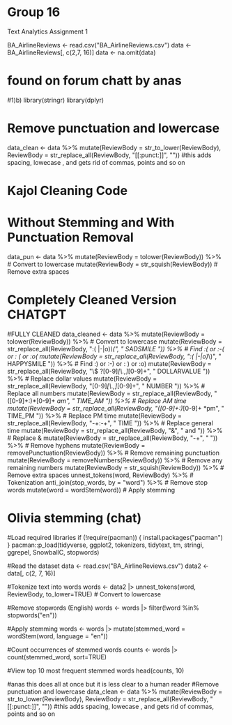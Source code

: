 # Group 16
Text Analytics Assignment 1 

BA_AirlineReviews <- read.csv("BA_AirlineReviews.csv")
data <- BA_AirlineReviews[, c(2,7, 16)] 
data <- na.omit(data)

# found on forum chatt by anas
#1)b)
library(stringr)
library(dplyr)
# Remove punctuation and lowercase
data_clean <- data %>%
  mutate(ReviewBody = str_to_lower(ReviewBody),
         ReviewBody = str_replace_all(ReviewBody, "[[:punct:]]", ""))  #this adds spacing, lowecase , and gets rid of commas, points and so on


# Kajol Cleaning Code
# Without Stemming and With Punctuation Removal
data_pun <- data %>%
  mutate(ReviewBody = tolower(ReviewBody)) %>%  # Convert to lowercase
  mutate(ReviewBody = str_squish(ReviewBody))   # Remove extra spaces

# Completely Cleaned Version CHATGPT
#FULLY CLEANED
data_cleaned <- data %>%
  mutate(ReviewBody = tolower(ReviewBody)) %>%  # Convert to lowercase
  mutate(ReviewBody = str_replace_all(ReviewBody, ":( |-|o)*\\(", " SADSMILE ")) %>%  # Find :( or :-( or : ( or :o(
  mutate(ReviewBody = str_replace_all(ReviewBody, ":( |-|o)*\\)", " HAPPYSMILE ")) %>% # Find :) or :-) or : ) or :o)
  mutate(ReviewBody = str_replace_all(ReviewBody, "\\$ ?[0-9]*[\\.,]*[0-9]+", " DOLLARVALUE ")) %>% # Replace dollar values
  mutate(ReviewBody = str_replace_all(ReviewBody, "[0-9]*[\\.,]*[0-9]+", " NUMBER ")) %>%  # Replace all numbers
  mutate(ReviewBody = str_replace_all(ReviewBody, "([0-9]+:)*[0-9]+ *am", " TIME_AM ")) %>%  # Replace AM time
  mutate(ReviewBody = str_replace_all(ReviewBody, "([0-9]+:)*[0-9]+ *pm", " TIME_PM ")) %>%  # Replace PM time
  mutate(ReviewBody = str_replace_all(ReviewBody, "-+:-+", " TIME ")) %>%  # Replace general time
  mutate(ReviewBody = str_replace_all(ReviewBody, "&", " and ")) %>%  # Replace &
  mutate(ReviewBody = str_replace_all(ReviewBody, "-+", " ")) %>%  # Remove hyphens
  mutate(ReviewBody = removePunctuation(ReviewBody)) %>%  # Remove remaining punctuation
  mutate(ReviewBody = removeNumbers(ReviewBody)) %>%  # Remove any remaining numbers
  mutate(ReviewBody = str_squish(ReviewBody)) %>%  # Remove extra spaces
  unnest_tokens(word, ReviewBody) %>%  # Tokenization
  anti_join(stop_words, by = "word") %>%  # Remove stop words
  mutate(word = wordStem(word))  # Apply stemming

# Olivia stemming (chat)
#Load required libraries
if (!require(pacman)) {
    install.packages("pacman")
}
pacman::p_load(tidyverse, ggplot2, tokenizers, tidytext, tm, stringi, ggrepel, SnowballC, stopwords)

#Read the dataset
data <- read.csv("BA_AirlineReviews.csv")
data2 <- data[, c(2, 7, 16)]

#Tokenize text into words
words <- data2 |> 
  unnest_tokens(word, ReviewBody, to_lower=TRUE)  # Convert to lowercase

#Remove stopwords (English)
words <- words |> 
  filter(!word %in% stopwords("en")) 

#Apply stemming
words <- words |> 
  mutate(stemmed_word = wordStem(word, language = "en"))

#Count occurrences of stemmed words
counts <- words |> count(stemmed_word, sort=TRUE)

#View top 10 most frequent stemmed words
head(counts, 10)





#anas this does all at once but it is less clear to a human reader
#Remove punctuation and lowercase
data_clean <- data %>%
  mutate(ReviewBody = str_to_lower(ReviewBody),
         ReviewBody = str_replace_all(ReviewBody, "[[:punct:]]", ""))  #this adds spacing, lowecase , and gets rid of commas, points and so on

